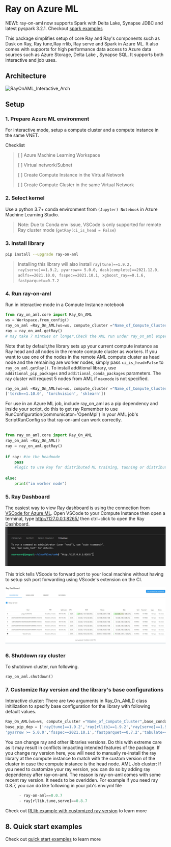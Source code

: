 # Ray on Azure ML

NEW!: ray-on-aml now supports Spark with Delta Lake, Synapse JDBC and latest pyspark 3.2.1. Checkout [spark examples](./examples/spark/spark_examples.ipynb)

This package simplifies setup of core Ray and Ray's components such as Dask on Ray, Ray tune,Ray rrlib, Ray serve and Spark in Azure ML.
It also comes with supports for high performance data access to Azure data sources such as Azure Storage, Delta Lake , Synapse SQL.
It supports both interactive and job uses.

## Architecture

![RayOnAML_Interactive_Arch](https://github.com/james-tn/ray-on-aml/raw/master/images/RayOnAML_Interactive_Arch.png)

## Setup


### 1. Prepare Azure ML environment

For interactive mode, setup a compute cluster and a compute instance in the same VNET.

Checklist 
> [ ] Azure Machine Learning Workspace
> 
> [ ] Virtual network/Subnet
>
> [ ] Create Compute Instance in the Virtual Network
> 
> [ ] Create Compute Cluster in the same Virtual Network

### 2. Select kernel 

Use a python 3.7+ conda environment from ```(Jupyter) Notebook``` in Azure Machine Learning Studio. 
> Note: Due to Conda env issue, VSCode is only supported for remote Ray cluster mode (```getRay(ci_is_head = False```)

### 3. Install library

```bash
pip install --upgrade ray-on-aml
```
> Installing this library will also install ```ray[tune]==1.9.2,  ray[serve]==1.9.2, pyarrow>= 5.0.0, dask[complete]==2021.12.0, adlfs==2021.10.0, fsspec==2021.10.1, xgboost_ray==0.1.6, fastparquet==0.7.2```

### 4. Run ray-on-aml
Run in interactive mode in a Compute Instance notebook

```python
from ray_on_aml.core import Ray_On_AML
ws = Workspace.from_config()
ray_on_aml =Ray_On_AML(ws=ws, compute_cluster ="Name_of_Compute_Cluster", maxnode=3) 
ray = ray_on_aml.getRay() 
# may take 7 mintues or longer.Check the AML run under ray_on_aml experiment for cluster status.  
```
Note that by default,the library sets up your current compute instance as Ray head and all nodes in the remote compute cluster as workers. 
If you want to use  one of the nodes in the remote AML compute cluster as head node and the remaining are worker nodes, simply pass ```ci_is_head=False``` 
to ```ray_on_aml.getRay()```.
To install additional library, use ```additional_pip_packages``` and ```additional_conda_packages``` parameters.
The ray cluster will request 5 nodes from AML if ``maxnode`` is not specified.
```python
ray_on_aml =Ray_On_AML(ws=ws, compute_cluster ="Name_of_Compute_Cluster", additional_pip_packages= \
['torch==1.10.0', 'torchvision', 'sklearn'])
```

For use in an Azure ML job, include ray_on_aml as a pip dependency and inside your script, do this to get ray
Remember to use RunConfiguration(communicator='OpenMpi') in your AML job's ScriptRunConfig so that ray-on-aml can work correctly.

```python

from ray_on_aml.core import Ray_On_AML
ray_on_aml =Ray_On_AML()
ray = ray_on_aml.getRay()

if ray: #in the headnode
    pass
    #logic to use Ray for distributed ML training, tunning or distributed data transformation with Dask

else:
    print("in worker node")
```
### 5. Ray Dashboard
The easiest way to view Ray dashboard is using the connection from [VSCode for Azure ML](https://code.visualstudio.com/docs/datascience/azure-machine-learning). 
Open VSCode to your Compute Instance then open a terminal, type http://127.0.0.1:8265/ then ctrl+click to open the Ray Dashboard.
![VSCode terminal trick](./images/vs_terminal.jpg)

This trick tells VScode to forward port to your local machine without having to setup ssh port forwarding using VScode's extension on the CI.

![Ray Dashboard](./images/ray_dashboard.jpg)


### 6. Shutdown ray cluster

To shutdown cluster,  run following.
```python
ray_on_aml.shutdown()
```

### 7. Customize Ray version and the library's base configurations

Interactive cluster: There are two arguments in Ray_On_AML() class initilization to specify base configuration for the library with following default values.
```python
Ray_On_AML(ws=ws, compute_cluster ="Name_of_Compute_Cluster",base_conda_dep =['adlfs==2021.10.0','pip==21.3.1'],\ 
base_pip_dep = ['ray[tune]==1.9.2','ray[rllib]==1.9.2','ray[serve]==1.9.2', 'xgboost_ray==0.1.6', 'dask==2021.12.0',\
'pyarrow >= 5.0.0','fsspec==2021.10.1','fastparquet==0.7.2','tabulate==0.8.9'])
```
You can change ray and other libraries versions. Do this with extreme care as it may result in conflicts impacting intended features of the package. 
If you change ray version here, you will need to manually re-install the ray library at the compute instance to match with the custom version of the cluster in case the compute instance is the head node.
AML Job cluster: If you need to customize your ray version, you can do so by adding ray dependency after ray-on-aml. The reason is ray-on-aml comes with some recent ray version. It needs to be overidden. For example if you need ray 0.8.7, you can do like following in your job's env.yml file
```python
      - ray-on-aml==0.0.7
      - ray[rllib,tune,serve]==0.8.7
```
Check out [RLlib example with customized ray version](./examples/rl/rl_main.ipynb) to learn more 
## 8. Quick start examples
Check out [quick start examples](./examples/quick_use_cases.ipynb) to learn more 

